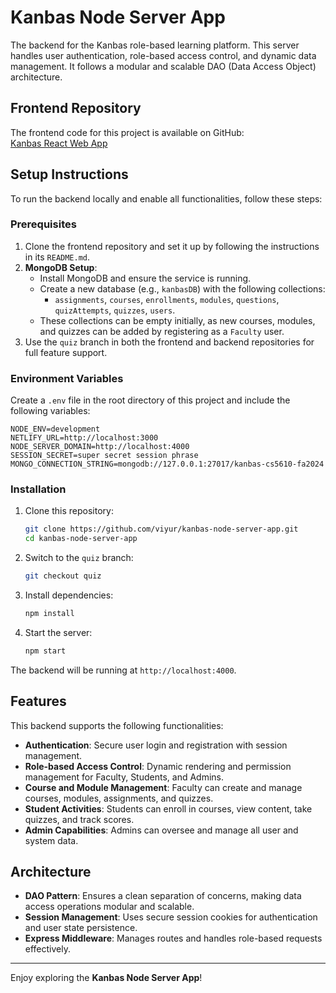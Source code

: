 
# Kanbas Node Server App

The backend for the Kanbas role-based learning platform. This server handles user authentication, role-based access control, and dynamic data management. It follows a modular and scalable DAO (Data Access Object) architecture.

## Frontend Repository
The frontend code for this project is available on GitHub:  
[Kanbas React Web App](https://github.com/viyur/kanbas-react-web-app-cs5610)

## Setup Instructions
To run the backend locally and enable all functionalities, follow these steps:

### Prerequisites
1. Clone the frontend repository and set it up by following the instructions in its `README.md`.
2. **MongoDB Setup**:  
   - Install MongoDB and ensure the service is running.  
   - Create a new database (e.g., `kanbasDB`) with the following collections:  
     - `assignments`, `courses`, `enrollments`, `modules`, `questions`, `quizAttempts`, `quizzes`, `users`.  
   - These collections can be empty initially, as new courses, modules, and quizzes can be added by registering as a `Faculty` user.  
3. Use the `quiz` branch in both the frontend and backend repositories for full feature support.

### Environment Variables
Create a `.env` file in the root directory of this project and include the following variables:
```env
NODE_ENV=development
NETLIFY_URL=http://localhost:3000
NODE_SERVER_DOMAIN=http://localhost:4000
SESSION_SECRET=super secret session phrase
MONGO_CONNECTION_STRING=mongodb://127.0.0.1:27017/kanbas-cs5610-fa2024
```

### Installation
1. Clone this repository:
   ```bash
   git clone https://github.com/viyur/kanbas-node-server-app.git
   cd kanbas-node-server-app
   ```
2. Switch to the `quiz` branch:
   ```bash
   git checkout quiz
   ```
3. Install dependencies:
   ```bash
   npm install
   ```
4. Start the server:
   ```bash
   npm start
   ```

The backend will be running at `http://localhost:4000`.

## Features
This backend supports the following functionalities:
- **Authentication**: Secure user login and registration with session management.
- **Role-based Access Control**: Dynamic rendering and permission management for Faculty, Students, and Admins.
- **Course and Module Management**: Faculty can create and manage courses, modules, assignments, and quizzes.
- **Student Activities**: Students can enroll in courses, view content, take quizzes, and track scores.
- **Admin Capabilities**: Admins can oversee and manage all user and system data.

## Architecture
- **DAO Pattern**: Ensures a clean separation of concerns, making data access operations modular and scalable.
- **Session Management**: Uses secure session cookies for authentication and user state persistence.
- **Express Middleware**: Manages routes and handles role-based requests effectively.


---

Enjoy exploring the **Kanbas Node Server App**!
